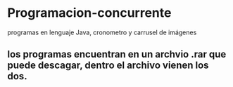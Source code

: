 # Programacion-concurrente
programas en lenguaje Java, cronometro y carrusel de imágenes 
## los programas encuentran en un archvio .rar que puede descagar, dentro el archivo vienen los dos.

